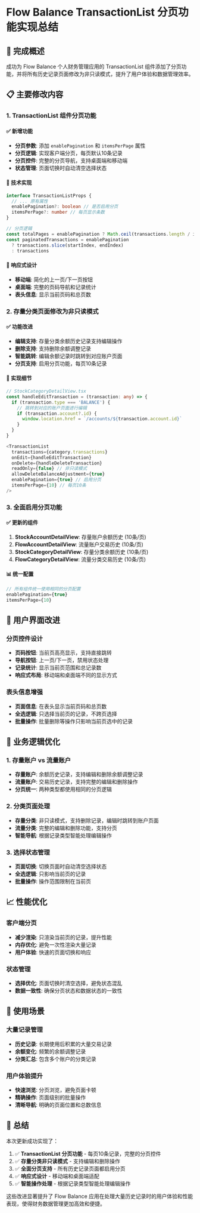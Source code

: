 # Flow Balance TransactionList 分页功能实现总结

## 🎯 完成概述

成功为 Flow
Balance 个人财务管理应用的 TransactionList 组件添加了分页功能，并将所有历史记录页面修改为非只读模式，提升了用户体验和数据管理效率。

## 📋 主要修改内容

### 1. **TransactionList 组件分页功能**

#### ✅ 新增功能

- **分页参数**: 添加 `enablePagination` 和 `itemsPerPage` 属性
- **分页逻辑**: 实现客户端分页，每页默认10条记录
- **分页控件**: 完整的分页导航，支持桌面端和移动端
- **状态管理**: 页面切换时自动清空选择状态

#### 🔧 技术实现

```typescript
interface TransactionListProps {
  // ... 原有属性
  enablePagination?: boolean // 是否启用分页
  itemsPerPage?: number // 每页显示条数
}

// 分页逻辑
const totalPages = enablePagination ? Math.ceil(transactions.length / itemsPerPage) : 1
const paginatedTransactions = enablePagination
  ? transactions.slice(startIndex, endIndex)
  : transactions
```

#### 📱 响应式设计

- **移动端**: 简化的上一页/下一页按钮
- **桌面端**: 完整的页码导航和记录统计
- **表头信息**: 显示当前页码和总页数

### 2. **存量分类页面修改为非只读模式**

#### ✅ 功能改进

- **编辑支持**: 存量分类余额历史记录支持编辑操作
- **删除支持**: 支持删除余额调整记录
- **智能跳转**: 编辑余额记录时跳转到对应账户页面
- **分页支持**: 启用分页功能，每页10条记录

#### 🔧 实现细节

```typescript
// StockCategoryDetailView.tsx
const handleEditTransaction = (transaction: any) => {
  if (transaction.type === 'BALANCE') {
    // 跳转到对应的账户页面进行编辑
    if (transaction.account?.id) {
      window.location.href = `/accounts/${transaction.account.id}`
    }
  }
}

<TransactionList
  transactions={category.transactions}
  onEdit={handleEditTransaction}
  onDelete={handleDeleteTransaction}
  readOnly={false} // 非只读模式
  allowDeleteBalanceAdjustment={true}
  enablePagination={true} // 启用分页
  itemsPerPage={10} // 每页10条
/>
```

### 3. **全面启用分页功能**

#### ✅ 更新的组件

1. **StockAccountDetailView**: 存量账户余额历史 (10条/页)
2. **FlowAccountDetailView**: 流量账户交易历史 (10条/页)
3. **StockCategoryDetailView**: 存量分类余额历史 (10条/页)
4. **FlowCategoryDetailView**: 流量分类交易历史 (10条/页)

#### 📊 统一配置

```typescript
// 所有组件统一使用相同的分页配置
enablePagination={true}
itemsPerPage={10}
```

## 🎨 用户界面改进

### 分页控件设计

- **页码按钮**: 当前页高亮显示，支持直接跳转
- **导航按钮**: 上一页/下一页，禁用状态处理
- **记录统计**: 显示当前页范围和总记录数
- **响应式布局**: 移动端和桌面端不同的显示方式

### 表头信息增强

- **页面信息**: 在表头显示当前页码和总页数
- **全选逻辑**: 只选择当前页的记录，不跨页选择
- **批量操作**: 批量删除等操作只影响当前页选中的记录

## 🔄 业务逻辑优化

### 1. **存量账户 vs 流量账户**

- **存量账户**: 余额历史记录，支持编辑和删除余额调整记录
- **流量账户**: 交易历史记录，支持完整的编辑和删除操作
- **分页统一**: 两种类型都使用相同的分页逻辑

### 2. **分类页面处理**

- **存量分类**: 非只读模式，支持删除记录，编辑时跳转到账户页面
- **流量分类**: 完整的编辑和删除功能，支持分页
- **智能导航**: 根据记录类型智能处理编辑操作

### 3. **选择状态管理**

- **页面切换**: 切换页面时自动清空选择状态
- **全选逻辑**: 只影响当前页的记录
- **批量操作**: 操作范围限制在当前页

## 📈 性能优化

### 客户端分页

- **减少渲染**: 只渲染当前页的记录，提升性能
- **内存优化**: 避免一次性渲染大量记录
- **用户体验**: 快速的页面切换和响应

### 状态管理

- **选择优化**: 页面切换时清空选择，避免状态混乱
- **数据一致性**: 确保分页状态和数据状态的一致性

## 🚀 使用场景

### 大量记录管理

- **历史记录**: 长期使用后积累的大量交易记录
- **余额变化**: 频繁的余额调整记录
- **分类汇总**: 包含多个账户的分类记录

### 用户体验提升

- **快速浏览**: 分页浏览，避免页面卡顿
- **精确操作**: 页面级别的批量操作
- **清晰导航**: 明确的页面位置和总数信息

## 📝 总结

本次更新成功实现了：

1. ✅ **TransactionList 分页功能** - 每页10条记录，完整的分页控件
2. ✅ **存量分类非只读模式** - 支持编辑和删除操作
3. ✅ **全面分页支持** - 所有历史记录页面都启用分页
4. ✅ **响应式设计** - 移动端和桌面端适配
5. ✅ **智能操作处理** - 根据记录类型智能处理编辑操作

这些改进显著提升了 Flow
Balance 应用在处理大量历史记录时的用户体验和性能表现，使得财务数据管理更加高效和便捷。
